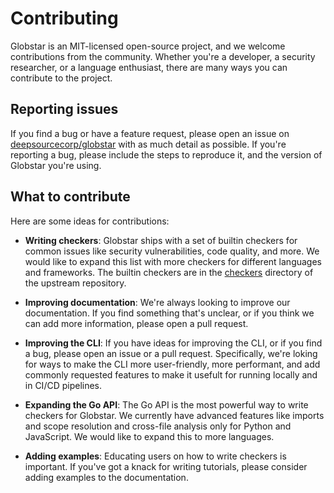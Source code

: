 # Contributing

Globstar is an MIT-licensed open-source project, and we welcome contributions from the community. Whether you're a developer, a security researcher, or a language enthusiast, there are many ways you can contribute to the project.

## Reporting issues

If you find a bug or have a feature request, please open an issue on [deepsourcecorp/globstar](https://github.com/DeepSourceCorp/globstar/issues) with as much detail as possible. If you're reporting a bug, please include the steps to reproduce it, and the version of Globstar you're using.

## What to contribute

Here are some ideas for contributions:

- **Writing checkers**: Globstar ships with a set of builtin checkers for common issues like security vulnerabilities, code quality, and more. We would like to expand this list with more checkers for different languages and frameworks. The builtin checkers are in the [checkers](https://github.com/DeepSourceCorp/globstar/tree/master/checkers) directory of the upstream repository.

- **Improving documentation**: We're always looking to improve our documentation. If you find something that's unclear, or if you think we can add more information, please open a pull request.

- **Improving the CLI**: If you have ideas for improving the CLI, or if you find a bug, please open an issue or a pull request. Specifically, we're loking for ways to make the CLI more user-friendly, more performant, and add commonly requested features to make it usefult for running locally and in CI/CD pipelines.

- **Expanding the Go API**: The Go API is the most powerful way to write checkers for Globstar. We currently have advanced features like imports and scope resolution and cross-file analysis only for Python and JavaScript. We would like to expand this to more languages.

- **Adding examples**: Educating users on how to write checkers is important. If you've got a knack for writing tutorials, please consider adding examples to the documentation.
